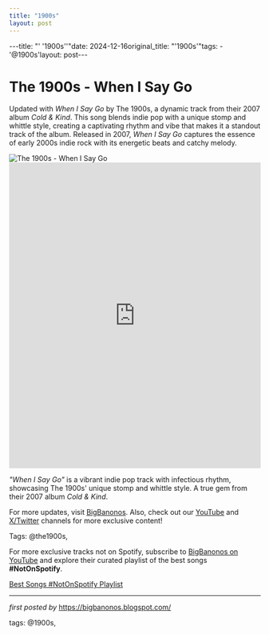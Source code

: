 ```yaml
---
title: "1900s"
layout: post
---
```

---title: "' '1900s''"date: 2024-12-16original_title: "'1900s'"tags:  - '@1900s'layout: post---<!-- Title of the Post --><h1 >The 1900s - When I Say Go</h1> <!-- Introductory Text --><p >Updated with *When I Say Go* by The 1900s, a dynamic track from their 2007 album *Cold & Kind*. This song blends indie pop with a unique stomp and whittle style, creating a captivating rhythm and vibe that makes it a standout track of the album. Released in 2007, *When I Say Go* captures the essence of early 2000s indie rock with its energetic beats and catchy melody.</p> <!-- Featured Image --><div > <img src="https://i.ytimg.com/vi/YIW4M-oBiBA/hq720.jpg?sqp=-oaymwE7CK4FEIIDSFryq4qpAy0IARUAAAAAGAElAADIQj0AgKJD8AEB-AH-CYAC0AWKAgwIABABGGIgYihiMA8=&rs=AOn4CLB5YiYN1xHf_W7Pfl3dSPZBbhkCrw" alt="The 1900s - When I Say Go" /></div> <!-- YouTube Video Embed --><div > <iframe width="100%" height="611" src="https://www.youtube.com/embed/xsvaPjOCdhE" title="The 1900s - When I Say Go" frameborder="0" allow="accelerometer; autoplay; clipboard-write; encrypted-media; gyroscope; picture-in-picture; web-share" referrerpolicy="strict-origin-when-cross-origin" allowfullscreen></iframe></div> <!-- Song Information --><div > <p><em>"When I Say Go"</em> is a vibrant indie pop track with infectious rhythm, showcasing The 1900s' unique stomp and whittle style. A true gem from their 2007 album *Cold & Kind*.</p></div> <!-- Footer Links --><div > <p>For more updates, visit <a href="https://bigbanonos.blogspot.com/" target="_blank">BigBanonos</a>. Also, check out our <a href="https://www.youtube.com/@BigBanonos" target="_blank">YouTube</a> and <a href="https://x.com/bigbanonos" target="_blank">X/Twitter</a> channels for more exclusive content!</p></div> <!-- Tags --><p >Tags: @the1900s,</p><!--Subscribe and Playlist Links--><div>    <p>For more exclusive tracks not on Spotify, subscribe to <a href="https://www.youtube.com/@BigBanonos" target="_blank">BigBanonos on YouTube</a> and explore their curated playlist of the best songs <strong>#NotOnSpotify</strong>.</p>    <p><a href="https://www.youtube.com/playlist?list=PLtuNtuTatqI0kFahUCbtbfenC_ET5O_tr" target="_blank">Best Songs #NotOnSpotify Playlist<br /></a></p></div><hr /><p><em>first posted by</em> <a href="https://bigbanonos.blogspot.com/" rel="noopener" target="_new">https://bigbanonos.blogspot.com/</a></p><p>tags: @1900s,</p>